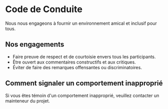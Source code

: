 # Code de Conduite

Nous nous engageons à fournir un environnement amical et inclusif pour tous.

## Nos engagements
- Faire preuve de respect et de courtoisie envers tous les participants.
- Être ouvert aux commentaires constructifs et aux critiques.
- Éviter de faire des remarques offensantes ou discriminatoires.

## Comment signaler un comportement inapproprié
Si vous êtes témoin d'un comportement inapproprié, veuillez contacter un mainteneur du projet.